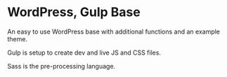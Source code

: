 # WordPress, Gulp Base

An easy to use WordPress base with additional functions and an example theme.

Gulp is setup to create dev and live JS and CSS files.

Sass is the pre-processing language.
